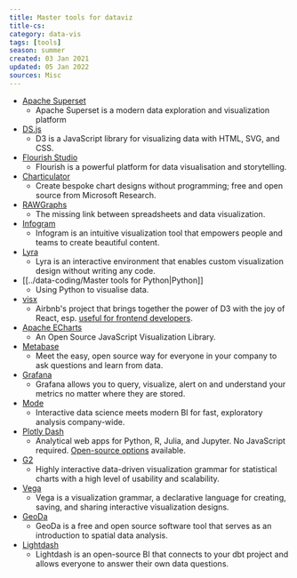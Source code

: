 ```yaml
---
title: Master tools for dataviz
title-cs: 
category: data-vis
tags: [tools]
season: summer
created: 03 Jan 2021
updated: 05 Jan 2022
sources: Misc
---
```


* [Apache Superset](https://superset.apache.org/)
	* Apache Superset is a modern data exploration and visualization platform
* [DS.js](https://d3js.org/)
	* D3 is a JavaScript library for visualizing data with HTML, SVG, and CSS.
* [Flourish Studio](https://flourish.studio/)
	* Flourish is a powerful platform for data visualisation and storytelling.
* [Charticulator](https://charticulator.com/)
	* Create bespoke chart designs without programming; free and open source from Microsoft Research.
* [RAWGraphs](https://rawgraphs.io/)
	* The missing link between spreadsheets and data visualization.
* [Infogram](https://infogram.com/)
	* Infogram is an intuitive visualization tool that empowers people and teams to create beautiful content.
* [Lyra](https://idl.cs.washington.edu/projects/lyra/)
	* Lyra is an interactive environment that enables custom visualization design without writing any code.
* [[../data-coding/Master tools for Python\|Python]]
	* Using Python to visualise data.
* [visx](https://airbnb.io/visx/)
	* Airbnb's project that brings together the power of D3 with the joy of React, esp. [useful for frontend developers](https://medium.com/airbnb-engineering/introducing-visx-from-airbnb-fd6155ac4658).
* [Apache ECharts](https://echarts.apache.org/en/index.html)
	* An Open Source JavaScript Visualization Library.
* [Metabase](https://www.metabase.com/)
	* Meet the easy, open source way for everyone in your company to ask questions and learn from data.
* [Grafana](https://grafana.com/)
	* Grafana allows you to query, visualize, alert on and understand your metrics no matter where they are stored.
* [Mode](https://mode.com/)
	* Interactive data science meets modern BI for fast, exploratory analysis company-wide.
* [Plotly Dash](https://plotly.com/dash/)
	* Analytical web apps for Python, R, Julia, and Jupyter. No JavaScript required. [Open-source options](https://plotly.com/graphing-libraries/) available.
* [G2](https://g2.antv.vision/en)
	* Highly interactive data-driven visualization grammar for statistical charts with a high level of usability and scalability.
* [Vega](https://vega.github.io/vega/)
	* Vega is a visualization grammar, a declarative language for creating, saving, and sharing interactive visualization designs.
* [GeoDa](https://geodacenter.github.io/)
	* GeoDa is a free and open source software tool that serves as an introduction to spatial data analysis.
* [Lightdash](https://lightdash.com/)
	* Lightdash is an open-source BI that connects to your dbt project and allows everyone to answer their own data questions.